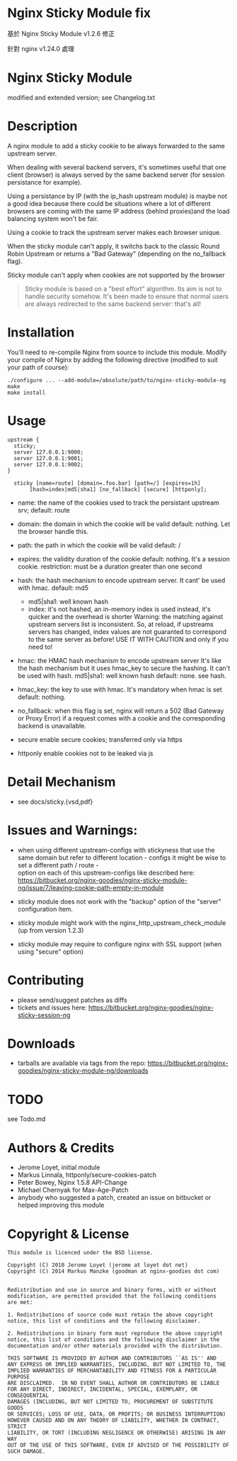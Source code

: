 # Nginx Sticky Module fix

基於 Nginx Sticky Module v1.2.6 修正

針對 nginx v1.24.0 處理

# Nginx Sticky Module 

modified and extended version; see Changelog.txt 

# Description

A nginx module to add a sticky cookie to be always forwarded to the same
upstream server.

When dealing with several backend servers, it's sometimes useful that one
client (browser) is always served by the same backend server
(for session persistance for example).

Using a persistance by IP (with the ip_hash upstream module) is maybe not
a good idea because there could be situations where a lot of different
browsers are coming with the same IP address (behind proxies)and the load
balancing system won't be fair.

Using a cookie to track the upstream server makes each browser unique.

When the sticky module can't apply, it switchs back to the classic Round Robin
Upstream or returns a "Bad Gateway" (depending on the no_fallback flag).

Sticky module can't apply when cookies are not supported by the browser

> Sticky module is based on a "best effort" algorithm. Its aim is not to handle
> security somehow. It's been made to ensure that normal users are always
> redirected to the same  backend server: that's all!

# Installation

You'll need to re-compile Nginx from source to include this module.
Modify your compile of Nginx by adding the following directive
(modified to suit your path of course):

    ./configure ... --add-module=/absolute/path/to/nginx-sticky-module-ng
    make
    make install

# Usage

    upstream {
      sticky;
      server 127.0.0.1:9000;
      server 127.0.0.1:9001;
      server 127.0.0.1:9002;
    }

	  sticky [name=route] [domain=.foo.bar] [path=/] [expires=1h] 
           [hash=index|md5|sha1] [no_fallback] [secure] [httponly];
  
  
- name:    the name of the cookies used to track the persistant upstream srv; 
  default: route

- domain:  the domain in which the cookie will be valid
  default: nothing. Let the browser handle this.

- path:    the path in which the cookie will be valid
  default: /

- expires: the validity duration of the cookie
  default: nothing. It's a session cookie.
  restriction: must be a duration greater than one second

- hash:    the hash mechanism to encode upstream server. It cant' be used with hmac.
  default: md5

    - md5|sha1: well known hash
    - index:    it's not hashed, an in-memory index is used instead, it's quicker and the overhead is shorter
    Warning: the matching against upstream servers list
    is inconsistent. So, at reload, if upstreams servers
    has changed, index values are not guaranted to
    correspond to the same server as before!
    USE IT WITH CAUTION and only if you need to!
 
- hmac:    the HMAC hash mechanism to encode upstream server
    It's like the hash mechanism but it uses hmac_key
    to secure the hashing. It can't be used with hash.
    md5|sha1: well known hash
    default: none. see hash.

- hmac_key: the key to use with hmac. It's mandatory when hmac is set
           default: nothing.

- no_fallback: when this flag is set, nginx will return a 502 (Bad Gateway or
              Proxy Error) if a request comes with a cookie and the
              corresponding backend is unavailable.

- secure    enable secure cookies; transferred only via https
- httponly  enable cookies not to be leaked via js


# Detail Mechanism

- see docs/sticky.{vsd,pdf}	

# Issues and Warnings:

- when using different upstream-configs with stickyness that use the same domain but 
  refer to different location - configs it might be wise to set a different path / route -  
  option on each of this upstream-configs like described here:
  https://bitbucket.org/nginx-goodies/nginx-sticky-module-ng/issue/7/leaving-cookie-path-empty-in-module

- sticky module does not work with the "backup" option of the "server" configuration item.
- sticky module might work with the nginx_http_upstream_check_module (up from version 1.2.3)
- sticky module may require to configure nginx with SSL support (when using "secure" option)
  


# Contributing

- please send/suggest patches as diffs
- tickets and issues here: https://bitbucket.org/nginx-goodies/nginx-sticky-session-ng


# Downloads

- tarballs are available via tags from the repo: https://bitbucket.org/nginx-goodies/nginx-sticky-module-ng/downloads


# TODO

see Todo.md
  
# Authors & Credits

- Jerome Loyet, initial module
- Markus Linnala, httponly/secure-cookies-patch
- Peter Bowey, Nginx 1.5.8 API-Change 
- Michael Chernyak for Max-Age-Patch 
- anybody who suggested a patch, created an issue on bitbucket or helped improving this module 



# Copyright & License

    This module is licenced under the BSD license.
  
    Copyright (C) 2010 Jerome Loyet (jerome at loyet dot net)
    Copyright (C) 2014 Markus Manzke (goodman at nginx-goodies dot com)

  
    Redistribution and use in source and binary forms, with or without
    modification, are permitted provided that the following conditions
    are met:
  
    1. Redistributions of source code must retain the above copyright
    notice, this list of conditions and the following disclaimer.
  
    2. Redistributions in binary form must reproduce the above copyright
    notice, this list of conditions and the following disclaimer in the
    documentation and/or other materials provided with the distribution.
  
    THIS SOFTWARE IS PROVIDED BY AUTHOR AND CONTRIBUTORS ``AS IS'' AND
    ANY EXPRESS OR IMPLIED WARRANTIES, INCLUDING, BUT NOT LIMITED TO, THE
    IMPLIED WARRANTIES OF MERCHANTABILITY AND FITNESS FOR A PARTICULAR PURPOSE
    ARE DISCLAIMED.  IN NO EVENT SHALL AUTHOR OR CONTRIBUTORS BE LIABLE
    FOR ANY DIRECT, INDIRECT, INCIDENTAL, SPECIAL, EXEMPLARY, OR CONSEQUENTIAL
    DAMAGES (INCLUDING, BUT NOT LIMITED TO, PROCUREMENT OF SUBSTITUTE GOODS
    OR SERVICES; LOSS OF USE, DATA, OR PROFITS; OR BUSINESS INTERRUPTION)
    HOWEVER CAUSED AND ON ANY THEORY OF LIABILITY, WHETHER IN CONTRACT, STRICT
    LIABILITY, OR TORT (INCLUDING NEGLIGENCE OR OTHERWISE) ARISING IN ANY WAY
    OUT OF THE USE OF THIS SOFTWARE, EVEN IF ADVISED OF THE POSSIBILITY OF
    SUCH DAMAGE.
  
